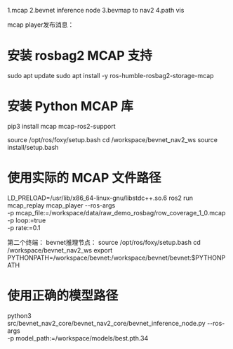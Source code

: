 1.mcap
2.bevnet inference node
3.bevmap to nav2
4.path vis


mcap player发布消息：

# 安装 rosbag2 MCAP 支持
sudo apt update
sudo apt install -y ros-humble-rosbag2-storage-mcap

# 安装 Python MCAP 库
pip3 install mcap mcap-ros2-support



source /opt/ros/foxy/setup.bash
cd /workspace/bevnet_nav2_ws
source install/setup.bash

# 使用实际的 MCAP 文件路径
LD_PRELOAD=/usr/lib/x86_64-linux-gnu/libstdc++.so.6 ros2 run mcap_replay mcap_player --ros-args \
  -p mcap_file:=/workspace/data/raw_demo_rosbag/row_coverage_1_0.mcap \
  -p loop:=true \
  -p rate:=0.1


第二个终端：
bevnet推理节点：
source /opt/ros/foxy/setup.bash
cd /workspace/bevnet_nav2_ws
export PYTHONPATH=/workspace/bevnet:/workspace/bevnet/bevnet:$PYTHONPATH

# 使用正确的模型路径
python3 src/bevnet_nav2_core/bevnet_nav2_core/bevnet_inference_node.py --ros-args \
  -p model_path:=/workspace/models/best.pth.34